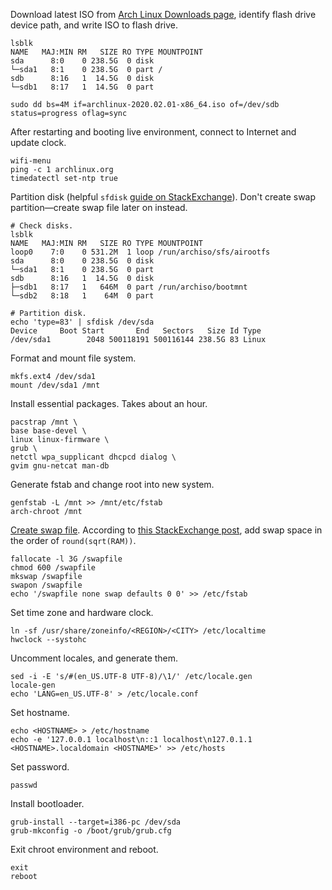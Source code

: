 Download latest ISO from [Arch Linux Downloads page](https://www.archlinux.org/download/), identify flash drive device path, and write ISO to flash drive.
```
lsblk
NAME   MAJ:MIN RM   SIZE RO TYPE MOUNTPOINT
sda      8:0    0 238.5G  0 disk
└─sda1   8:1    0 238.5G  0 part /
sdb      8:16   1  14.5G  0 disk
└─sdb1   8:17   1  14.5G  0 part

sudo dd bs=4M if=archlinux-2020.02.01-x86_64.iso of=/dev/sdb status=progress oflag=sync
```

After restarting and booting live environment, connect to Internet and update clock.
```
wifi-menu
ping -c 1 archlinux.org
timedatectl set-ntp true
```

Partition disk (helpful `sfdisk` [guide on StackExchange](https://superuser.com/a/1132834)). Don't create swap partition—create swap file later on instead.
```
# Check disks.
lsblk
NAME   MAJ:MIN RM   SIZE RO TYPE MOUNTPOINT
loop0    7:0    0 531.2M  1 loop /run/archiso/sfs/airootfs
sda      8:0    0 238.5G  0 disk 
└─sda1   8:1    0 238.5G  0 part 
sdb      8:16   1  14.5G  0 disk 
├─sdb1   8:17   1   646M  0 part /run/archiso/bootmnt
└─sdb2   8:18   1    64M  0 part 

# Partition disk.
echo 'type=83' | sfdisk /dev/sda
Device     Boot Start       End   Sectors   Size Id Type
/dev/sda1        2048 500118191 500116144 238.5G 83 Linux
```

Format and mount file system.
```
mkfs.ext4 /dev/sda1
mount /dev/sda1 /mnt
```

Install essential packages. Takes about an hour.
```
pacstrap /mnt \
base base-devel \
linux linux-firmware \
grub \
netctl wpa_supplicant dhcpcd dialog \
gvim gnu-netcat man-db
```

Generate fstab and change root into new system.
```
genfstab -L /mnt >> /mnt/etc/fstab
arch-chroot /mnt
```

[Create swap file](https://wiki.archlinux.org/index.php/Swap#Swap_file_creation). According to [this StackExchange post](https://unix.stackexchange.com/a/467498), add swap space in the order of `round(sqrt(RAM))`.

```
fallocate -l 3G /swapfile
chmod 600 /swapfile
mkswap /swapfile
swapon /swapfile
echo '/swapfile none swap defaults 0 0' >> /etc/fstab
```

Set time zone and hardware clock.
```
ln -sf /usr/share/zoneinfo/<REGION>/<CITY> /etc/localtime
hwclock --systohc
```

Uncomment locales, and generate them.
```
sed -i -E 's/#(en_US.UTF-8 UTF-8)/\1/' /etc/locale.gen
locale-gen
echo 'LANG=en_US.UTF-8' > /etc/locale.conf
```

Set hostname.
```
echo <HOSTNAME> > /etc/hostname
echo -e '127.0.0.1 localhost\n::1 localhost\n127.0.1.1 <HOSTNAME>.localdomain <HOSTNAME>' >> /etc/hosts
```

Set password.
```
passwd
```

Install bootloader.
```
grub-install --target=i386-pc /dev/sda
grub-mkconfig -o /boot/grub/grub.cfg
```

Exit chroot environment and reboot.
```
exit
reboot
```
